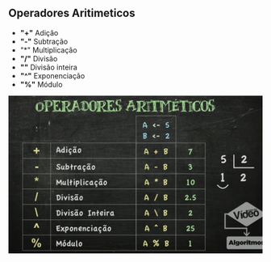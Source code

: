 ## Operadores Aritimeticos

* **"+"** Adição
* **"-"** Subtração
* "*"     Multiplicação
* **"/"** Divisão
* **"\"** Divisão inteira
* **"^"** Exponenciação
* **"%"** Módulo

![](../images/operadores.png)

